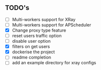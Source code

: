 ## TODO's
- [ ] Multi-workers support for XRay
- [ ] Multi-workers support for APScheduler
- [x] Change proxy type feature
- [ ] reset users traffic option
- [ ] disable user option
- [x] filters on get users
- [x] dockerise the project
- [ ] readme completion
- [ ] add an example directory for xray configs